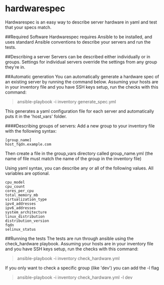 # hardwarespec
Hardwarespec is an easy way to describe server hardware in yaml and test that your specs match.

##Required Software
Hardwarespec requires Ansible to be installed, and uses standard Ansible conventions to describe your servers and run the tests.

##Describing a server
Servers can be described either individually or in groups. Settings for individual servers override the settings from any group they're in.

##Automatic generation
You can automatically generate a hardware spec of an existing server by running the command below. Assuming your hosts are in your inventory file and you have SSH keys setup, run the checks with this command:
> ansible-playbook -i inventory generate_spec.yml

This generates a yaml configuration file for each server and automatically puts it in the 'host_vars' folder.

####Describing groups of servers:
Add a new group to your inventory file with the following syntax:

```
[group_name]
host_fqdn.example.com
```

Then create a file in the group_vars directory called group_name.yml (the name of file must match the name of the group in the inventory file)

Using yaml syntax, you can describe any or all of the following values. All variables are optional.

```
cpu_model
cpu_count
cores_per_cpu
total_memory_mb
virtualization_type
ipv4_addresses
ipv6_addresses
system_architecture
linux_distribution
distribution_version
fqdn
selinux_status
```

##Running the tests
The tests are run through ansible using the check_hardware playbook. Assuming your hosts are in your inventory file and you have SSH keys setup, run the checks with this command:
> ansible-playbook -i inventory check_hardware.yml

If you only want to check a specific group (like 'dev') you can add the -l flag
> ansible-playbook -i inventory check_hardware.yml -l dev
